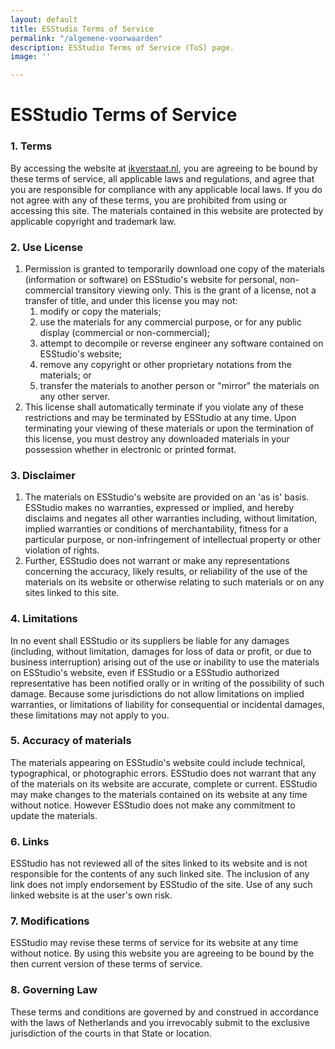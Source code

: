 ```yaml
---
layout: default
title: ESStudio Terms of Service
permalink: "/algemene-voorwaarden"
description: ESStudio Terms of Service (ToS) page.
image: ''

---
```

ESStudio Terms of Service
=========================

  

### 1\. Terms

By accessing the website at [ikverstaat.nl](https://ikverstaat.nl), you are agreeing to be bound by these terms of service, all applicable laws and regulations, and agree that you are responsible for compliance with any applicable local laws. If you do not agree with any of these terms, you are prohibited from using or accessing this site. The materials contained in this website are protected by applicable copyright and trademark law.

### 2\. Use License

1.  Permission is granted to temporarily download one copy of the materials (information or software) on ESStudio's website for personal, non-commercial transitory viewing only. This is the grant of a license, not a transfer of title, and under this license you may not:
    1.  modify or copy the materials;
    2.  use the materials for any commercial purpose, or for any public display (commercial or non-commercial);
    3.  attempt to decompile or reverse engineer any software contained on ESStudio's website;
    4.  remove any copyright or other proprietary notations from the materials; or
    5.  transfer the materials to another person or "mirror" the materials on any other server.
2.  This license shall automatically terminate if you violate any of these restrictions and may be terminated by ESStudio at any time. Upon terminating your viewing of these materials or upon the termination of this license, you must destroy any downloaded materials in your possession whether in electronic or printed format.

### 3\. Disclaimer

1.  The materials on ESStudio's website are provided on an 'as is' basis. ESStudio makes no warranties, expressed or implied, and hereby disclaims and negates all other warranties including, without limitation, implied warranties or conditions of merchantability, fitness for a particular purpose, or non-infringement of intellectual property or other violation of rights.
2.  Further, ESStudio does not warrant or make any representations concerning the accuracy, likely results, or reliability of the use of the materials on its website or otherwise relating to such materials or on any sites linked to this site.

### 4\. Limitations

In no event shall ESStudio or its suppliers be liable for any damages (including, without limitation, damages for loss of data or profit, or due to business interruption) arising out of the use or inability to use the materials on ESStudio's website, even if ESStudio or a ESStudio authorized representative has been notified orally or in writing of the possibility of such damage. Because some jurisdictions do not allow limitations on implied warranties, or limitations of liability for consequential or incidental damages, these limitations may not apply to you.

### 5\. Accuracy of materials

The materials appearing on ESStudio's website could include technical, typographical, or photographic errors. ESStudio does not warrant that any of the materials on its website are accurate, complete or current. ESStudio may make changes to the materials contained on its website at any time without notice. However ESStudio does not make any commitment to update the materials.

### 6\. Links

ESStudio has not reviewed all of the sites linked to its website and is not responsible for the contents of any such linked site. The inclusion of any link does not imply endorsement by ESStudio of the site. Use of any such linked website is at the user's own risk.

### 7\. Modifications

ESStudio may revise these terms of service for its website at any time without notice. By using this website you are agreeing to be bound by the then current version of these terms of service.

### 8\. Governing Law

These terms and conditions are governed by and construed in accordance with the laws of Netherlands and you irrevocably submit to the exclusive jurisdiction of the courts in that State or location.